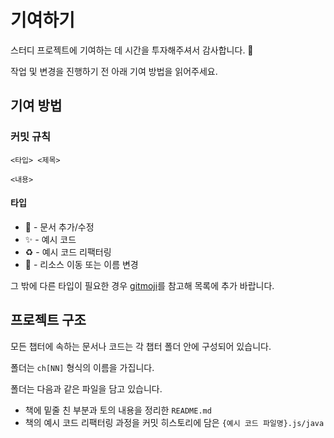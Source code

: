 # 기여하기

스터디 프로젝트에 기여하는 데 시간을 투자해주셔서 감사합니다. 🎉

작업 및 변경을 진행하기 전 아래 기여 방법을 읽어주세요.

## 기여 방법

### 커밋 규칙

```
<타입> <제목>

<내용>
```

#### 타입

- 📝 - 문서 추가/수정
- ✨ - 예시 코드
- ♻️ - 예시 코드 리팩터링
- 🚚 - 리소스 이동 또는 이름 변경

그 밖에 다른 타입이 필요한 경우 [gitmoji](https://gitmoji.dev/)를 참고해 목록에 추가 바랍니다.

## 프로젝트 구조

모든 챕터에 속하는 문서나 코드는 각 챕터 폴더 안에 구성되어 있습니다.

폴더는 `ch[NN]` 형식의 이름을 가집니다.

폴더는 다음과 같은 파일을 담고 있습니다.

- 책에 밑줄 친 부분과 토의 내용을 정리한 `README.md`
- 책의 예시 코드 리팩터링 과정을 커밋 히스토리에 담은 `{예시 코드 파일명}.js/java`
